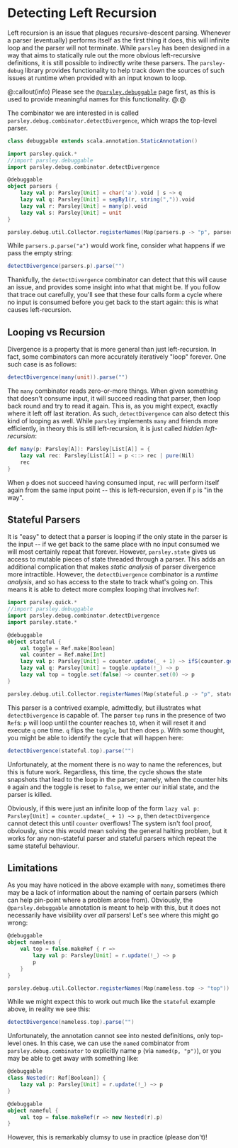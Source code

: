 # Detecting Left Recursion
Left recursion is an issue that plagues recursive-descent parsing. Whenever a parser
(eventually) performs itself as the first thing it does, this will infinite loop and
the parser will not terminate. While `parsley` has been designed in a way that aims to
statically rule out the more obvious left-recursive definitions, it is still possible to
indirectly write these parsers. The `parsley-debug` library provides functionality to
help track down the sources of such issues at runtime when provided with an input known
to loop.

@:callout(info)
Please see the [`@parsley.debuggable`](debuggable.md) page first, as this is used
to provide meaningful names for this functionality.
@:@

The combinator we are interested in is called `parsley.debug.combinator.detectDivergence`, which
wraps the top-level parser.

```scala mdoc:invisible
class debuggable extends scala.annotation.StaticAnnotation()
```

```scala mdoc
import parsley.quick.*
//import parsley.debuggable
import parsley.debug.combinator.detectDivergence

@debuggable
object parsers {
    lazy val p: Parsley[Unit] = char('a').void | s ~> q
    lazy val q: Parsley[Unit] = sepBy1(r, string(",")).void
    lazy val r: Parsley[Unit] = many(p).void
    lazy val s: Parsley[Unit] = unit
}
```
```scala mdoc:invisible
parsley.debug.util.Collector.registerNames(Map(parsers.p -> "p", parsers.q -> "q", parsers.r -> "r"))
```

While `parsers.p.parse("a")` would work fine, consider what happens if we pass the empty string:

```scala mdoc:crash
detectDivergence(parsers.p).parse("")
```

Thankfully, the `detectDivergence` combinator can detect that this will cause an issue, and provides
some insight into what that might be. If you follow that trace out carefully, you'll see that these
four calls form a cycle where no input is consumed before you get back to the start again: this is
what causes left-recursion.

## Looping vs Recursion
Divergence is a property that is more general than just left-recursion. In fact, some combinators
can more accurately iteratively "loop" forever. One such case is as follows:

```scala mdoc:crash
detectDivergence(many(unit)).parse("")
```

The `many` combinator reads zero-or-more things. When given something that doesn't consume input,
it will succeed reading that parser, then loop back round and try to read it again. This
is, as you might expect, exactly where it left off last iteration. As such, `detectDivergence` can
also detect this kind of looping as well. While `parsley` implements `many` and friends more
efficiently, in theory this is still left-recursion, it is just called *hidden left-recursion*:

```scala
def many(p: Parsley[A]): Parsley[List[A]] = {
    lazy val rec: Parsley[List[A]] = p <::> rec | pure(Nil)
    rec
}
```

When `p` does not succeed having consumed input, `rec` will perform itself again from the same
input point -- this is left-recursion, even if `p` is "in the way".

## Stateful Parsers
It is "easy" to detect that a parser is looping if the only state in the parser is the input --
if we get back to the same place with no input consumed we will most certainly repeat that forever.
However, `parsley.state` gives us access to mutable pieces of state threaded through a parser.
This adds an additional complication that makes *static analysis* of parser divergence more
intractible. However, the `detectDivergence` combinator is a *runtime analysis*, and so has access
to the state to track what's going on. This means it is able to detect more complex looping that
involves `Ref`:

```scala mdoc
import parsley.quick.*
//import parsley.debuggable
import parsley.debug.combinator.detectDivergence
import parsley.state.*

@debuggable
object stateful {
    val toggle = Ref.make[Boolean]
    val counter = Ref.make[Int]
    lazy val p: Parsley[Unit] = counter.update(_ + 1) ~> ifS(counter.gets(_ == 10), counter.set(0) ~> q, p)
    lazy val q: Parsley[Unit] = toggle.update(!_) ~> p
    lazy val top = toggle.set(false) ~> counter.set(0) ~> p
}
```
```scala mdoc:invisible
parsley.debug.util.Collector.registerNames(Map(stateful.p -> "p", stateful.q -> "q", stateful.top -> "top"))
```

This parser is a contrived example, admittedly, but illustrates what `detectDivergence` is capable of.
The parser `top` runs in the presence of two `Ref`s: `p` will loop until the counter reaches `10`, when
it will reset it and execute `q` one time. `q` flips the `toggle`, but then does `p`. With some thought,
you might be able to identify the cycle that will happen here:

```scala mdoc:crash
detectDivergence(stateful.top).parse("")
```

Unfortunately, at the moment there is no way to name the references, but this is future work. Regardless,
this time, the cycle shows the state snapshots that lead to the loop in the parser; namely, when
the counter hits `0` again and the toggle is reset to `false`, we enter our initial state, and the
parser is killed.

Obviously, if this were just an infinite loop of the form `lazy val p: Parsley[Unit] = counter.update(_ + 1) ~> p`, then `detectDivergence` cannot detect this until `counter` overflows! The system isn't fool proof,
obviously, since this would mean solving the general halting problem, but it works for any non-stateful
parser and stateful parsers which repeat the same stateful behaviour.

## Limitations
As you may have noticed in the above example with `many`, sometimes there may be a lack of information
about the naming of certain parsers (which can help pin-point where a problem arose from). Obviously,
the `@parsley.debuggable` annotation is meant to help with this, but it does not necessarily have
visibility over *all* parsers! Let's see where this might go wrong:

```scala mdoc
@debuggable
object nameless {
    val top = false.makeRef { r =>
        lazy val p: Parsley[Unit] = r.update(!_) ~> p
        p
    }
}
```
```scala mdoc:invisible
parsley.debug.util.Collector.registerNames(Map(nameless.top -> "top"))
```

While we might expect this to work out much like the `stateful` example above, in reality we see
this:

```scala mdoc:crash
detectDivergence(nameless.top).parse("")
```

Unfortunately, the annotation cannot see into nested definitions, only top-level ones. In this case,
we can use the `named` combinator from `parsley.debug.combinator` to explicitly name `p` (via `named(p, "p")`), or you may be able to get away with something like:

```scala mdoc
@debuggable
class Nested(r: Ref[Boolean]) {
    lazy val p: Parsley[Unit] = r.update(!_) ~> p
}

@debuggable
object nameful {
    val top = false.makeRef(r => new Nested(r).p)
}
```

However, this is remarkably clumsy to use in practice (please don't)!

